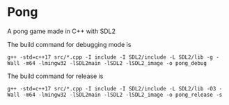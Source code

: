 # Pong
A pong game made in C++ with SDL2

The build command for debugging mode is 

```g++ -std=c++17 src/*.cpp -I include -I SDL2/include -L SDL2/lib -g -Wall -m64 -lmingw32 -lSDL2main -lSDL2 -lSDL2_image -o pong_debug```

The build command for release is 

```g++ -std=c++17 src/*.cpp -I include -I SDL2/include -L SDL2/lib -O3 -Wall -m64 -lmingw32 -lSDL2main -lSDL2 -lSDL2_image -o pong_release -s```
